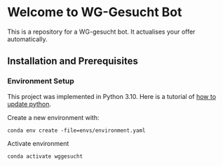 # Welcome to WG-Gesucht Bot

This is a repository for a WG-gesucht bot. It actualises your offer automatically.

## Installation and Prerequisites

### Environment Setup
This project was implemented in Python 3.10. Here is a tutorial of [how to update python](https://ioflood.com/blog/update-python-step-by-step-guide/).

Create a new environment with:
```sybase
conda env create -file=envs/environment.yaml
```

Activate environment

```sybase
conda activate wggesucht
```



